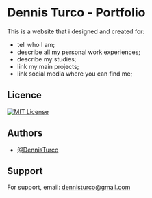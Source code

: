 # Dennis Turco - Portfolio

This is a website that i designed and created for:
- tell who I am;
- describe all my personal work experiences;
- describe my studies;
- link my main projects;
- link social media where you can find me;


## Licence

[![MIT License](https://img.shields.io/badge/License-MIT-green.svg)](https://choosealicense.com/licenses/mit/)

## Authors

- [@DennisTurco](https://www.github.com/DennisTurco)


## Support

For support, email: dennisturco@gmail.com
